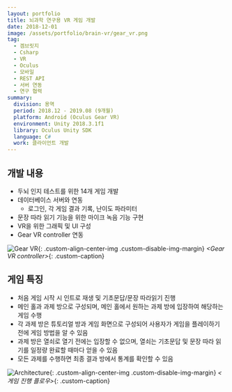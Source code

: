 ```yaml
---
layout: portfolio
title: 뇌과학 연구용 VR 게임 개발
date: 2018-12-01
image: /assets/portfolio/brain-vr/gear_vr.png
tag:
  - 겜브릿지
  - Csharp
  - VR
  - Oculus
  - 모바일
  - REST API
  - 서버 연동
  - 연구 협력
summary:
  division: 용역
  period: 2018.12 - 2019.08 (9개월)
  platform: Android (Oculus Gear VR)
  environment: Unity 2018.3.1f1
  library: Oculus Unity SDK
  language: C#
  work: 클라이언트 개발
---
```


## 개발 내용

* 두뇌 인지 테스트를 위한 14개 게임 개발
* 데이터베이스 서버와 연동
  * 로그인, 각 게임 결과 기록, 난이도 파라미터
* 문장 따라 읽기 기능을 위한 마이크 녹음 기능 구현
* VR을 위한 그래픽 및 UI 구성
* Gear VR controller 연동

![Gear VR]({{site.baseurl}}/assets/portfolio/brain-vr/gear_vr.png){: .custom-align-center-img .custom-disable-img-margin}
*\<Gear VR controller\>*{: .custom-caption}

## 게임 특징

* 처음 게임 시작 시 인트로 재생 및 기초문답/문장 따라읽기 진행
* 메인 홀과 과제 방으로 구성되며, 메인 홀에서 원하는 과제 방에 입장하여 해당하는 게임 수행
* 각 과제 방은 튜토리얼 방과 게임 화면으로 구성되어 사용자가 게임을 플레이하기 전에 게임 방법을 알 수 있음
* 과제 방은 열쇠로 열기 전에는 입장할 수 없으며, 열쇠는 기초문답 및 문장 따라 읽기를 일정량 완료할 때마다 얻을 수 있음
* 모든 과제를 수행하면 최종 결과 방에서 통계를 확인할 수 있음

![Architecture]({{site.baseurl}}/assets/portfolio/brain-vr/architecture.png){: .custom-align-center-img .custom-disable-img-margin}
*\<게임 진행 플로우\>*{: .custom-caption}
